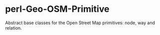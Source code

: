 # perl-Geo-OSM-Primitive
Abstract base classes for the Open Street Map primitives: node, way and relation.
